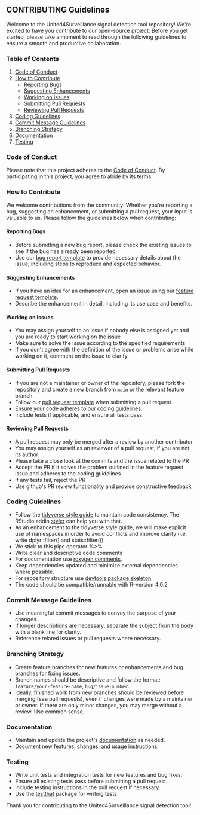 ## CONTRIBUTING Guidelines

Welcome to the United4Surveillance signal detection tool repository! We're excited to have you contribute to our open-source project. Before you get started, please take a moment to read through the following guidelines to ensure a smooth and productive collaboration.

### Table of Contents

1. [Code of Conduct](#code-of-conduct)
2. [How to Contribute](#how-to-contribute)
    - [Reporting Bugs](#reporting-bugs)
    - [Suggesting Enhancements](#suggesting-enhancements)
    - [Working on Issues](#working-on-issues)
    - [Submitting Pull Requests](#submitting-pull-requests)
    - [Reviewing Pull Requests](#reviewing-pull-requests)
3. [Coding Guidelines](#coding-guidelines)
4. [Commit Message Guidelines](#commit-message-guidelines)
5. [Branching Strategy](#branching-strategy)
6. [Documentation](#documentation)
7. [Testing](#testing)

### Code of Conduct

Please note that this project adheres to the [Code of Conduct](CODE_OF_CONDUCT.md). By participating in this project, you agree to abide by its terms.

### How to Contribute

We welcome contributions from the community! Whether you're reporting a bug, suggesting an enhancement, or submitting a pull request, your input is valuable to us. Please follow the guidelines below when contributing:

#### Reporting Bugs

- Before submitting a new bug report, please check the existing issues to see if the bug has already been reported.
- Use our [bug report template](.github/ISSUE_TEMPLATE/bug-report.md) to provide necessary details about the issue, including steps to reproduce and expected behavior.

#### Suggesting Enhancements

- If you have an idea for an enhancement, open an issue using our [feature request template](.github/ISSUE_TEMPLATE/feature-request.md).
- Describe the enhancement in detail, including its use case and benefits.

#### Working on Issues

- You may assign yourself to an issue if nobody else is assigned yet and you are ready to start working on the issue
- Make sure to solve the issue according to the specified requirements
- If you don't agree with the definition of the issue or problems arise while working on it, comment on the issue to clarify.
  
#### Submitting Pull Requests

- If you are not a maintainer or owner of the repository, please fork the repository and create a new branch from `main` or the relevant feature branch.
- Follow our [pull request template](.github/PULL_REQUEST_TEMPLATE.md) when submitting a pull request.
- Ensure your code adheres to our [coding guidelines](#coding-guidelines).
- Include tests if applicable, and ensure all tests pass.

#### Reviewing Pull Requests

- A pull request may only be merged after a review by another contributor
- You may assign yourself as an reviewer of a pull request, if you are not its author
- Please take a close look at the commits and the issue related to the PR
- Accept the PR if it solves the problem outlined in the feature request issue and adheres to the coding guidelines
- If any tests fail, reject the PR
- Use github's PR review functionality and provide constructive feedback

### Coding Guidelines

- Follow the [tidyverse style guide](https://style.tidyverse.org/) to maintain code consistency. The RStudio addin [styler](https://styler.r-lib.org/) can help you with that.
- As an enhancement to the tidyverse style guide, we will make explicit use of namespaces in order to avoid conflicts and improve clarity (i.e. write dplyr::filter() and stats::filter())
- We stick to this pipe operator %>%
- Write clear and descriptive code comments
- For documentation use [roxygen comments](https://cran.r-project.org/web/packages/roxygen2/vignettes/roxygen2.html).
- Keep dependencies updated and minimize external dependencies where possible.
- For repository structure use [devtools package skeleton](https://bookdown.org/rdpeng/RProgDA/the-devtools-package.html)
- The code should be compatible/runnable with R-version 4.0.2

### Commit Message Guidelines

- Use meaningful commit messages to convey the purpose of your changes.
- If longer descriptions are necessary, separate the subject from the body with a blank line for clarity.
- Reference related issues or pull requests where necessary.

### Branching Strategy

- Create feature branches for new features or enhancements and bug branches for fixing issues.
- Branch names should be descriptive and follow the format: `feature/your-feature-name`, `bug/issue-number`.
- Ideally, finished work from new branches should be reviewed before merging (see pull requests), even if changes were made by a maintainer or owner. If there are only minor changes, you may merge without a review. Use common sense.

### Documentation

- Maintain and update the project's [documentation](docs/) as needed.
- Document new features, changes, and usage instructions.

### Testing

- Write unit tests and integration tests for new features and bug fixes.
- Ensure all existing tests pass before submitting a pull request.
- Include testing instructions in the pull request if necessary.
- Use the [testthat](https://testthat.r-lib.org/) package for writing tests


Thank you for contributing to the United4Surveillance signal detection tool!

